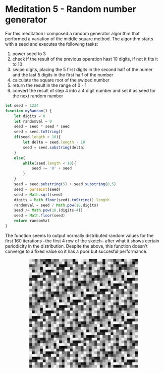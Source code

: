 # Meditation 5 - Random number generator
For this meditation I composed a random generator algorithm that performed a variation of the middle square method. The algorithm starts with a seed and executes the following tasks:
1. power seed to 3
2. check if the result of the previous operation hast 10 digits, if not it fits it to 10
3. swipe digits, placing the 5 first digits in the second half of the numer and the last 5 digits in the first half of the number
4. calculate the square root of the swiped number
5. return the result in the range of 0 - 1
6. convert the result of step 4 into a 4 digit number and set it as seed for the next random number

```javascript
let seed = 1234
function myRandom() {
    let digits = 0
    let randomVal = 0
    seed = seed * seed * seed
    seed = seed.toString()
    if(seed.length > 10){
        let delta = seed.length - 10
        seed = seed.substring(delta)
    }
    else{
        while(seed.length < 10){
            seed += '0' + seed
        }
    }
    seed = seed.substring(5) + seed.substring(0,5)
    seed = parseInt(seed)
    seed = Math.sqrt(seed)
    digits = Math.floor(seed).toString().length
    randomVal = seed / Math.pow(10,digits)
    seed /= Math.pow(10,(digits-4))
    seed = Math.floor(seed)
    return randomVal
}
```

The function seems to output normally distributed random values for the first 160 iterations –the first 4 row of the sketch– after what it shows certain periodicity in the distribution. Despite the above, this function doesn't converge to a fixed value so it has a poor but succesful performance.

<p align="center">
  <img src="https://github.com/guillemontecinos/itp_spring_2019_electronic_rituals/blob/master/meditation_5/documentation/random.png" align="middle" width="70%">
</p>